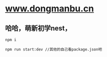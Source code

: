 # www.dongmanbu.cn



## 哈哈，萌新初学nest，

```shell
npm i

npm run start:dev //其他的自己看package.json吧
```

